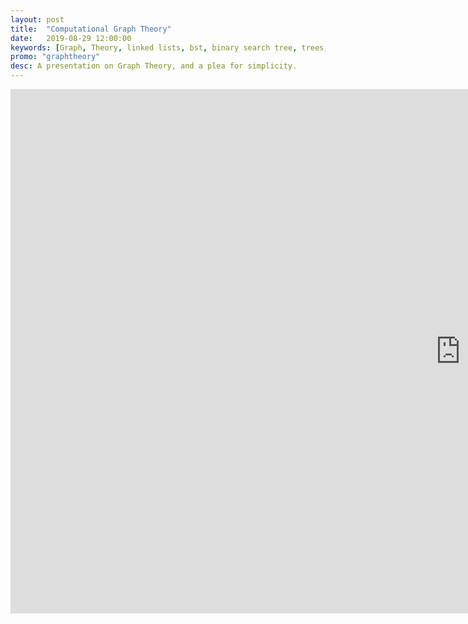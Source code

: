 ```yaml
---
layout: post
title:  "Computational Graph Theory"
date:   2019-08-29 12:00:00
keywords: [Graph, Theory, linked lists, bst, binary search tree, trees, dags, directed acyclic graphs, graphs, cycles, colors, innumerables, vertices, nodes, edges, arrows]
promo: "graphtheory"
desc: A presentation on Graph Theory, and a plea for simplicity. 
---
```


<iframe src="https://docs.google.com/presentation/d/e/2PACX-1vQ__qTUhD-DPrB54GgZrQg18VUC2PUKXOuyXuz69FBDsSz5U9AGrAeCWxrIvonn0vGZO__nbMeBdm_0/embed?start=true&loop=false&delayms=15000" frameborder="0" width="1440" height="839" allowfullscreen="true" mozallowfullscreen="true" webkitallowfullscreen="true"></iframe>
